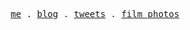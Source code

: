<p align="center">
  <samp>
    <a href="https://me.manuelrdsg.com">me</a> .
    <a href="https://manuelrdsg.com">blog</a> .
    <a href="https://twitter.com/manuelrdsg">tweets</a> .
        <a href="https://tiles.manuelrdsg.com">film photos</a>
  </samp>
</p>

